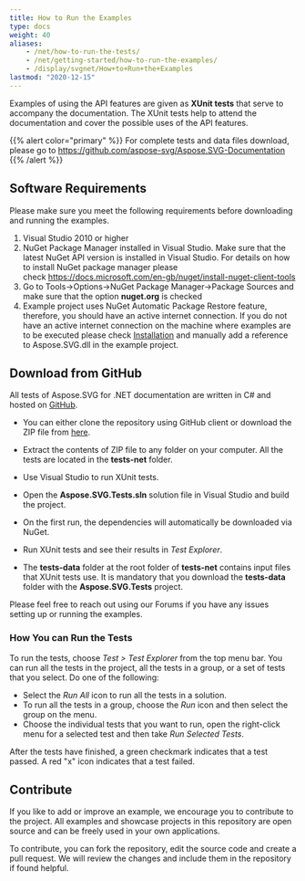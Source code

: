 ```yaml
---
title: How to Run the Examples
type: docs
weight: 40
aliases: 
    - /net/how-to-run-the-tests/
    - /net/getting-started/how-to-run-the-examples/
    - /display/svgnet/How+to+Run+the+Examples
lastmod: "2020-12-15"
---
```


Examples of using the API features are given as **XUnit tests** that serve to accompany the documentation. The XUnit tests help to attend the documentation and cover the possible uses of the API features. 

{{% alert color="primary" %}} 
For complete tests and data files download, please go to https://github.com/aspose-svg/Aspose.SVG-Documentation
{{% /alert %}}

## **Software Requirements**

Please make sure you meet the following requirements before downloading and running the examples.

1. Visual Studio 2010 or higher
1. NuGet Package Manager installed in Visual Studio. Make sure that the latest NuGet API version is installed in Visual Studio. For details on how to install NuGet package manager please check <https://docs.microsoft.com/en-gb/nuget/install-nuget-client-tools>
1. Go to Tools->Options->NuGet Package Manager->Package Sources and make sure that the option **nuget.org** is checked
1. Example project uses NuGet Automatic Package Restore feature, therefore, you should have an active internet connection. If you do not have an active internet connection on the machine where examples are to be executed please check [Installation](/svg/net/installation/) and manually add a reference to Aspose.SVG.dll in the example project.

## **Download from GitHub**

All tests of Aspose.SVG for .NET documentation are written in C# and hosted on [GitHub](https://github.com/aspose-svg/Aspose.SVG-Documentation). 

 - You can either clone the repository using GitHub client or download the ZIP file from [here](https://github.com/aspose-svg/Aspose.SVG-Documentation/archive/master.zip).

 - Extract the contents of ZIP file to any folder on your computer. All the tests are located in the **tests-net** folder.
 - Use Visual Studio to run XUnit tests. 
 - Open the **Aspose.SVG.Tests.sln** solution file in Visual Studio and build the project.
 - On the first run, the dependencies will automatically be downloaded via NuGet.
 - Run XUnit tests and see their results in *Test Explorer*. 
 - The **tests-data** folder at the root folder of **tests-net** contains input files that XUnit tests use. It is mandatory that you download the **tests-data** folder with the **Aspose.SVG.Tests** project.

Please feel free to reach out using our Forums if you have any issues setting up or running the examples.

### **How You can Run the Tests**
To run the tests, choose *Test > Test Explorer* from the top menu bar.  You can run all the tests in the project, all the tests in a group, or a set of tests that you select. Do one of the following:
 - Select the *Run All* icon to run all the tests in a solution.
 - To run all the tests in a group, choose the *Run* icon and then select the group on the menu.
 - Choose the individual tests that you want to run, open the right-click menu for a selected test and then take *Run Selected Tests*.


After the tests have finished, a green checkmark indicates that a test passed. A red "x" icon indicates that a test failed.

## **Contribute**

If you like to add or improve an example, we encourage you to contribute to the project. All examples and showcase projects in this repository are open source and can be freely used in your own applications.

To contribute, you can fork the repository, edit the source code and create a pull request. We will review the changes and include them in the repository if found helpful.
